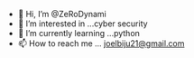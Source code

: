 - 👋 Hi, I’m @ZeRoDynami
- 👀 I’m interested in ...cyber security 
- 🌱 I’m currently learning ...python
- 📫 How to reach me ... joelbiju21@gmail.com

<!---
ZeRoDynami/ZeRoDynami is a ✨ special ✨ repository because its `README.md` (this file) appears on your GitHub profile.
You can click the Preview link to take a look at your changes.
--->

